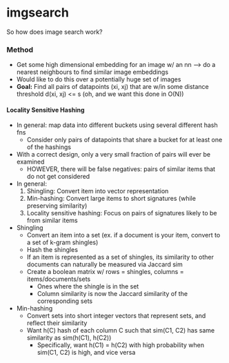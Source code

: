 # imgsearch
So how does image search work?


### Method
- Get some high dimensional embedding for an image w/ an nn --> do a nearest neighbours to find similar image embeddings
- Would like to do this over a potentially huge set of images
- **Goal:** Find all pairs of datapoints (xi, xj) that are w/in some distance threshold d(xi, xj) <= s (oh, and we want this done in O(N))

#### Locality Sensitive Hashing
- In general: map data into different buckets using several different hash fns
    - Consider only pairs of datapoints that share a bucket for at least one of the hashings
- With a correct design, only a very small fraction of pairs will ever be examined
    - HOWEVER, there will be false negatives: pairs of similar items that do not get considered
- In general:
    1. Shingling: Convert item into vector representation
    2. Min-hashing: Convert large items to short signatures (while preserving similarity)
    3. Locality sensitive hashing: Focus on pairs of signatures likely to be from similar items
- Shingling
    - Convert an item into a set (ex. if a document is your item, convert to a set of k-gram shingles)
    - Hash the shingles
    - If an item is represented as a set of shingles, its similarity to other documents can naturally be measured via Jaccard sim
    - Create a boolean matrix w/ rows = shingles, columns = items/documents/sets
        - Ones where the shingle is in the set
        - Column similarity is now the Jaccard similarity of the corresponding sets
- Min-hashing
    - Convert sets into short integer vectors that represent sets, and reflect their similarity
    - Want h(C) hash of each column C such that sim(C1, C2) has same similarity as sim(h(C1), h(C2))
        - Specifically, want h(C1) = h(C2) with high probability when sim(C1, C2) is high, and vice versa




